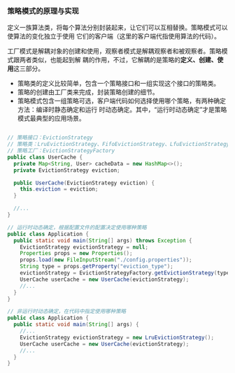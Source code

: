 ### 策略模式的原理与实现
定义一族算法类，将每个算法分别封装起来，让它们可以互相替换。策略模式可以使算法的变化独立于使用
它们的客户端（这里的客户端代指使用算法的代码）。

工厂模式是解耦对象的创建和使用，观察者模式是解耦观察者和被观察者。策略模式跟两者类似，也能起到解
耦的作用，不过，它解耦的是策略的**定义、创建、使用**这三部分。
- 策略类的定义比较简单，包含一个策略接口和一组实现这个接口的策略类。
- 策略的创建由工厂类来完成，封装策略创建的细节。
- 策略模式包含一组策略可选，客户端代码如何选择使用哪个策略，有两种确定方法：编译时静态确定和运行
时动态确定。其中，“运行时动态确定”才是策略模式最典型的应用场景。
```java

// 策略接口：EvictionStrategy
// 策略类：LruEvictionStrategy、FifoEvictionStrategy、LfuEvictionStrategy...
// 策略工厂：EvictionStrategyFactory
public class UserCache {
  private Map<String, User> cacheData = new HashMap<>();
  private EvictionStrategy eviction;

  public UserCache(EvictionStrategy eviction) {
    this.eviction = eviction;
  }

  //...
}

// 运行时动态确定，根据配置文件的配置决定使用哪种策略
public class Application {
  public static void main(String[] args) throws Exception {
    EvictionStrategy evictionStrategy = null;
    Properties props = new Properties();
    props.load(new FileInputStream("./config.properties"));
    String type = props.getProperty("eviction_type");
    evictionStrategy = EvictionStrategyFactory.getEvictionStrategy(type);
    UserCache userCache = new UserCache(evictionStrategy);
    //...
  }
}

// 非运行时动态确定，在代码中指定使用哪种策略
public class Application {
  public static void main(String[] args) {
    //...
    EvictionStrategy evictionStrategy = new LruEvictionStrategy();
    UserCache userCache = new UserCache(evictionStrategy);
    //...
  }
}
```